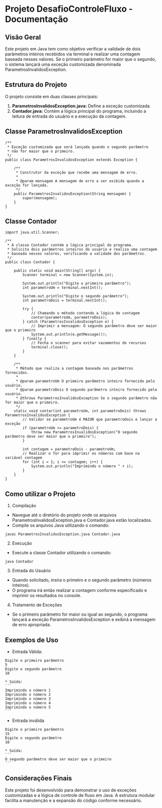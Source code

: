 # **Projeto DesafioControleFluxo - Documentação**
## Visão Geral
Este projeto em Java tem como objetivo verificar a validade de dois parâmetros inteiros recebidos via terminal e realizar uma contagem baseada nesses valores. Se o primeiro parâmetro for maior que o segundo, o sistema lançará uma exceção customizada denominada ParametrosInvalidosException.

## Estrutura do Projeto
O projeto consiste em duas classes principais:

1. **ParametrosInvalidosException.java:** Define a exceção customizada.
2. **Contador.java:** Contém a lógica principal do programa, incluindo a leitura de entrada do usuário e a execução da contagem.

## Classe ParametrosInvalidosException
```
/**
 * Exceção customizada que será lançada quando o segundo parâmetro
 * não for maior que o primeiro.
 */
public class ParametrosInvalidosException extends Exception {
    
    /**
     * Construtor da exceção que recebe uma mensagem de erro.
     *
     * @param mensagem A mensagem de erro a ser exibida quando a exceção for lançada.
     */
    public ParametrosInvalidosException(String mensagem) {
        super(mensagem);
    }
}

```

## Classe Contador

```
import java.util.Scanner;

/**
 * A classe Contador contém a lógica principal do programa.
 * Solicita dois parâmetros inteiros do usuário e realiza uma contagem
 * baseada nesses valores, verificando a validade dos parâmetros.
 */
public class Contador {
    
    public static void main(String[] args) {
        Scanner terminal = new Scanner(System.in);
        
        System.out.println("Digite o primeiro parâmetro");
        int parametroUm = terminal.nextInt();
        
        System.out.println("Digite o segundo parâmetro");
        int parametroDois = terminal.nextInt();
        
        try {
            // Chamando o método contendo a lógica de contagem
            contar(parametroUm, parametroDois);
        } catch (ParametrosInvalidosException e) {
            // Imprimir a mensagem: O segundo parâmetro deve ser maior que o primeiro
            System.out.println(e.getMessage());
        } finally {
            // Fecha o scanner para evitar vazamentos de recursos
            terminal.close();
        }
    }
    
    /**
     * Método que realiza a contagem baseada nos parâmetros fornecidos.
     * 
     * @param parametroUm O primeiro parâmetro inteiro fornecido pelo usuário.
     * @param parametroDois O segundo parâmetro inteiro fornecido pelo usuário.
     * @throws ParametrosInvalidosException Se o segundo parâmetro não for maior que o primeiro.
     */
    static void contar(int parametroUm, int parametroDois) throws ParametrosInvalidosException {
        // Validar se parametroUm é MAIOR que parametroDois e lançar a exceção
        if (parametroUm >= parametroDois) {
            throw new ParametrosInvalidosException("O segundo parâmetro deve ser maior que o primeiro");
        }
        
        int contagem = parametroDois - parametroUm;
        // Realizar o for para imprimir os números com base na variável contagem
        for (int i = 1; i <= contagem; i++) {
            System.out.println("Imprimindo o número " + i);
        }
    }
}

```

## Como utilizar o Projeto

1. Compilação
* Navegue até o diretório do projeto onde os arquivos ParametrosInvalidosException.java e Contador.java estão localizados.
* Compile os arquivos Java utilizando o comando:
```
javac ParametrosInvalidosException.java Contador.java
```
2. Execução
* Execute a classe Contador utilizando o comando:
```
java Contador
```
3. Entrada do Usuário
* Quando solicitado, insira o primeiro e o segundo parâmetro (números inteiros).
* O programa irá então realizar a contagem conforme especificado e imprimir os resultados no console.

4. Tratamento de Exceções
* Se o primeiro parâmetro for maior ou igual ao segundo, o programa lançará a exceção ParametrosInvalidosException e exibirá a mensagem de erro apropriada.

## Exemplos de Uso

* Entrada Válida:
```
Digite o primeiro parâmetro
5
Digite o segundo parâmetro
10
```
    * Saída:
    ```
    Imprimindo o número 1
    Imprimindo o número 2
    Imprimindo o número 3
    Imprimindo o número 4
    Imprimindo o número 5
    ```
* Entrada inválida
```
Digite o primeiro parâmetro
15
Digite o segundo parâmetro
10
```
    * Saída:
    ```
    O segundo parâmetro deve ser maior que o primeiro
    ```

## Considerações Finais
Este projeto foi desenvolvido para demonstrar o uso de exceções customizadas e a lógica de controle de fluxo em Java. A estrutura modular facilita a manutenção e a expansão do código conforme necessário.
